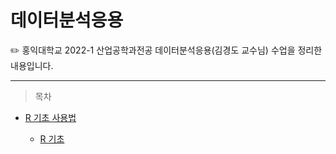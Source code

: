 # 데이터분석응용

<aside>
✏️ 홍익대학교 2022-1 산업공학과전공 데이터분석응용(김경도 교수님) 수업을 정리한 내용입니다.
</aside>

---

> 목차
> 
- [R 기초 사용법](https://github.com/oduodg/TIL/blob/main/R/Application-of-Data-Analysis01.md#r-%EA%B8%B0%EC%B4%88-%EC%82%AC%EC%9A%A9%EB%B2%95)
    
  - [R 기초](https://github.com/oduodg/TIL/blob/main/R/Application-of-Data-Analysis01.md#r-%EA%B8%B0%EC%B4%88)
    